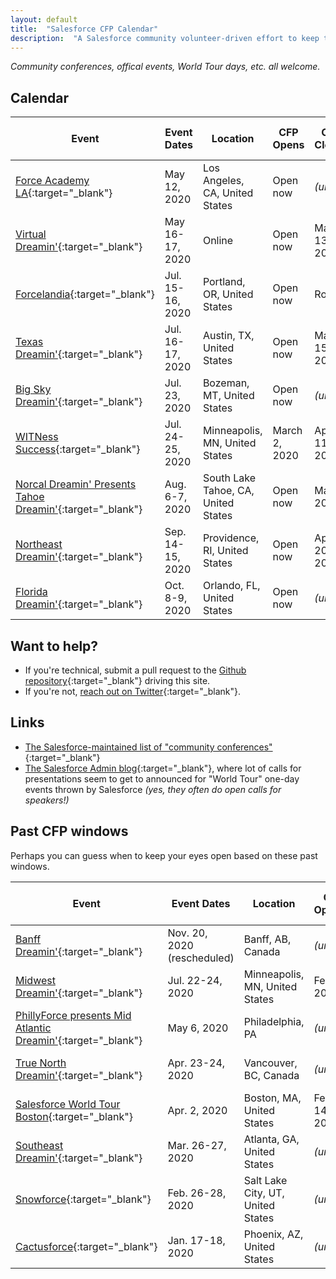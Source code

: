 ```yaml
---
layout: default
title:  "Salesforce CFP Calendar"
description:  "A Salesforce community volunteer-driven effort to keep track of open and upcoming calls for presentations"
---
```


_Community conferences, offical events, World Tour days, etc. all welcome._

## Calendar

| **Event** | **Event Dates** | **Location** | **CFP Opens** | **CFP Closes** | **Decisions Made _(approx.)_** | **CFP Form Link** | **Date Info Updated** |
| --- | --- | --- | --- | --- | --- | --- | --- |
| [Force Academy LA](https://www.forceacademyla.com/){:target="_blank"} | May 12, 2020 | Los Angeles, CA, United States | Open now | _(unk.)_ | _(unk.)_ | [Submit your idea](https://www.forceacademyla.com/become-a-speaker){:target="_blank"} | March 4, 2020 |
| [Virtual Dreamin'](http://virtualdreamin.com/){:target="_blank"} | May 16-17, 2020 | Online | Open now | Mar. 13, 2020 | ~ Late March | [Submit your idea](https://sessionize.com/virtualdreamin){:target="_blank"} | March 4, 2020 |
| [Forcelandia](http://forcelandia.com/){:target="_blank"} | Jul. 15-16, 2020 | Portland, OR, United States | Open now | Rolling | Rolling | [Submit your idea](http://forcelandia.com/2020-call-for-speakers/){:target="_blank"} | March 4, 2020 |
| [Texas Dreamin'](http://texasdreamin.org/){:target="_blank"} | Jul. 16-17, 2020 | Austin, TX, United States | Open now | March 15, 2020 | _(unk.)_ | [Submit your idea](https://docs.google.com/forms/u/2/d/e/1FAIpQLSeB-j55xkaE0l6syymXou_71v1lZwNjUhfmMEg1c5vO1gjFtQ/viewform?platform=hootsuite){:target="_blank"} | March 4, 2020 |
| [Big Sky Dreamin'](https://www.bigskydreamin.com/){:target="_blank"} | Jul. 23, 2020 | Bozeman, MT, United States | Open now | _(unk.)_ | May 2020 | [Submit your idea](http://go.bigskydreamin.com/speak){:target="_blank"} | March 4, 2020 |
| [WITNess Success](http://witnesssuccess.com/){:target="_blank"} | Jul. 24-25, 2020 | Minneapolis, MN, United States | March 2, 2020 | April 11, 2020 | _(unk.)_ | [Submit your idea](https://docs.google.com/forms/d/e/1FAIpQLSfXlSXUuCGCAHaTvt6RSJQWdVM2VGPkBywPioKYrUmWaK_XUw/viewform){:target="_blank"} | March 4, 2020 |
| [Norcal Dreamin' Presents Tahoe Dreamin'](https://www.norcaldreamin.com/){:target="_blank"} | Aug. 6-7, 2020 | South Lake Tahoe, CA, United States | Open now | May 8, 2020 | _(unk.)_ | [Submit your idea](https://www.norcaldreamin.com/call-for-speakers-tahoe20/){:target="_blank"} | March 4, 2020 |
| [Northeast Dreamin'](https://northeastdreamin.com/){:target="_blank"} | Sep. 14-15, 2020 | Providence, RI, United States | Open now | April 20, 2020 | ~ Late May | [Submit your idea](https://northeastdreamin.com/call-for-proposals/){:target="_blank"} | March 4, 2020 |
| [Florida Dreamin'](https://www.fldreamin.com/){:target="_blank"} | Oct. 8-9, 2020 | Orlando, FL, United States | Open now | _(unk.)_ | _(unk.)_ | [Submit your idea](https://www.fldreamin.com/speaker-submission/){:target="_blank"} | March 4, 2020 |



## Want to help?

* If you're technical, submit a pull request to the [Github repository](https://github.com/salesforcecommunitycfp/salesforcecommunitycfp.github.io){:target="_blank"} driving this site.
* If you're not, [reach out on Twitter](https://twitter.com/katiekodes){:target="_blank"}.

## Links

* [The Salesforce-maintained list of "community conferences"](https://trailhead.salesforce.com/en/community/events){:target="_blank"}
* [The Salesforce Admin blog](https://admin.salesforce.com/blog/){:target="_blank"}, where lot of calls for presentations seem to get to announced for "World Tour" one-day events thrown by Salesforce _(yes, they often do open calls for speakers!)_

## Past CFP windows

Perhaps you can guess when to keep your eyes open based on these past windows.

| **Event** | **Event Dates** | **Location** | **CFP Opened** | **CFP Closed** | **Decisions Made _(approx.)_** |
| --- | --- | --- | --- | --- | --- |
| [Banff Dreamin'](https://www.banffdreamin.com/){:target="_blank"} | Nov. 20, 2020 (rescheduled) | Banff, AB, Canada | _(unk.)_ | Jan. 14, 2020 | _(unk.)_ |
| [Midwest Dreamin'](https://www.midwestdreamin.com/){:target="_blank"} | Jul. 22-24, 2020 | Minneapolis, MN, United States | Feb. 1, 2020 | Feb. 29, 2020 | _(unk.)_ |
| [PhillyForce presents Mid Atlantic Dreamin'](https://midatlanticdreamin.com/){:target="_blank"} | May 6, 2020 | Philadelphia, PA | _(unk.)_ | Feb. 24, 2020 | _(unk.)_ |
| [True North Dreamin'](https://www.truenorthdreamin.com/){:target="_blank"} | Apr. 23-24, 2020 | Vancouver, BC, Canada | _(unk.)_ | Jan. 17, 2020 | _(unk.)_ |
| [Salesforce World Tour Boston](http://witnesssuccess.com/){:target="_blank"} | Apr. 2, 2020| Boston, MA, United States | Feb. 14, 2020 | _(unk.)_ | March 10, 2020 |
| [Southeast Dreamin'](http://www.southeastdreamin.com/){:target="_blank"} | Mar. 26-27, 2020 | Atlanta, GA, United States | _(unk.)_ | Jan. 23, 2020 | _(unk.)_ |
| [Snowforce](https://snowforce.io/){:target="_blank"} | Feb. 26-28, 2020 | Salt Lake City, UT, United States | _(unk.)_ | Jan. 5, 2020 | _(unk.)_ |
| [Cactusforce](https://www.cactusforce.com/){:target="_blank"} | Jan. 17-18, 2020 | Phoenix, AZ, United States | _(unk.)_ | Nov. 20, 2019 | _(unk.)_ |
